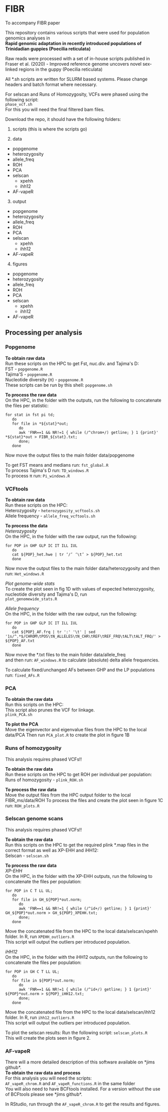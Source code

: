 # FIBR
To accompany FIBR paper

This repository contains various scripts that were used for population genomics analyses in  
**Rapid genomic adaptation in recently introduced populations of Trinidadian guppies (Poecilia reticulata)**

Raw reads were processed with a set of in-house scripts published in Fraser et al. (2020) - Improved reference genome uncovers novel sex-linked regions in the guppy (Poecilia reticulata)

All \*.sh scripts are written for SLURM based systems. Please change headers and batch format where necessary.

For selscan and Runs of Homozygosity, VCFs were phased using the following script:  
```phase_vcf.sh```  
For this you will need the final filtered bam files.  

Download the repo, it should have the following folders:
 1. scripts (this is where the scripts go)  

 2. data  
  - popgenome  
  - heterozygosity  
  - allele_freq  
  - ROH  
  - PCA  
  - selscan  
    - xpehh  
    - ihh12  
  - AF-vapeR  

 3. output  
  - popgenome  
  - heterozygosity  
  - allele_freq  
  - ROH  
  - PCA  
  - selscan  
    - xpehh  
    - ihh12 
  - AF-vapeR  
    
 4. figures  
  - popgenome  
  - heterozygosity  
  - allele_freq  
  - ROH  
  - PCA  
  - selscan  
    - xpehh  
    - ihh12 
  - AF-vapeR  

## Processing per analysis  
### Popgenome  
**To obtain raw data**  
Run these scripts on the HPC to get Fst, nuc.div. and Tajima's D:  
FST - ```popgenome.R```  
Tajima'S - ```popgenome.R```  
Nucleotide diversity (π) - ```popgenome.R```  
These scripts can be run by this shell:  ```popgenome.sh```  

**To process the raw data**  
On the HPC, in the folder with the outputs, run the following to concatenate the files per statistic:  
```
for stat in fst pi td; 
   do     
   for file in *${stat}*out;
      do
      awk 'FNR==1 && NR!=1 { while (/^chrom+/) getline; } 1 {print}' *${stat}*out > FIBR_${stat}.txt;
      done;
   done
 ```  
 Now move the output files to the main folder data/popgenome  
 
 To get FST means and medians run: ```fst_global.R```  
 To process Tajima's D run: ```TD_windows.R```  
 To process π run: ```Pi_windows.R```  

### VCFtools  
**To obtain raw data**  
Run these scripts on the HPC:  
Heterozygosity - ```heterozygosity_vcftools.sh```  
Allele frequency - ```allele_freq_vcftools.sh```  

**To process the data**  
*Heterozygosity*  
On the HPC, in the folder with the raw output, run the following:  
```
for POP in GHP GLP IC IT ILL IUL
   do
   cat ${POP}_het.hwe | tr ‘/’ ‘\t’ > ${POP}_het.txt
   done
```  
Now move the output files to the main folder data/heterozygosity 
and then run: ```Het_windows.R```  

*Plot genome-wide stats*  
To create the plot seen in fig 1D with values of expected heterozygosity, nucleotide diversity and Tajima's D, run  
``` plot_genomewide_stats.R ```  

*Allele frequency*  
On the HPC, in the folder with the raw output, run the following:  
```
for POP in GHP GLP IC IT ILL IUL
   do
   cat ${POP}_AF.frq | tr ':' '\t' | sed '1s/^.*$/CHROM\tPOS\tN_ALLELES\tN_CHR\tREF\tREF_FRQ\tALT\tALT_FRQ/' > ${POP}_AF.txt
   done
```  
Now move the \*.txt files to the main folder data/allele_freq  
and then run: ```AF_windows.R```  to calculate (absolute) delta allele frequencies.  

To calculate fixed/unchanged AFs between GHP and the LP populations run: ```fixed_AFs.R```  


### PCA
**To obtain the raw data**  
Run this scripts on the HPC:  
This script also prunes the VCF for linkage.  
```plink_PCA.sh```  

**To plot the PCA**  
Move the eigenvector and eigenvalue files from the HPC to the local data/PCA
Then run ```PCA_plot.R``` to create the plot in figure 1B


### Runs of homozygosity
This analysis requires phased VCFs!!  

**To obtain the raw data**  
Run these scripts on the HPC to get ROH per individual per population:  
Runs of homozygosity - ```plink_ROH.sh```  

**To process the raw data**  
Move the output files from the HPC output folder to the local FIBR_ms/data/ROH
To process the files and create the plot seen in figure 1C run: ```ROH_plots.R``` 


### Selscan genome scans
This analysis requires phased VCFs!!  

**To obtain the raw data**  
Run this scripts on the HPC to get the required plink \*.map files in the correct format as well as XP-EHH and iHH12:  
Selscan - ```selscan.sh```  

**To process the raw data**  
*XP-EHH*  
On the HPC, in the folder with the XP-EHH outputs, run the following to concatenate the files per population:  
```
for POP in C T LL UL; 
   do     
   for file in GH_${POP}*out.norm;
      do
      awk 'FNR==1 && NR!=1 { while (/^id+/) getline; } 1 {print}' GH_${POP}*out.norm > GH_${POP}_XPEHH.txt;
      done;
   done
 ```  
 
Move the concatenated file from the HPC to the local data/selscan/xpehh folder.
In R, run ```XPEHH_outliers.R```  
This script will output the outliers per introduced population.  
 
*iHH12*  
On the HPC, in the folder with the iHH12 outputs, run the following to concatenate the files per population:  
```
for POP in GH C T LL UL; 
   do     
   for file in ${POP}*out.norm;
      do
      awk 'FNR==1 && NR!=1 { while (/^id+/) getline; } 1 {print}' ${POP}*out.norm > ${POP}_iHH12.txt;
      done;
   done
 ```  
 
Move the concatenated file from the HPC to the local data/selscan/ihh12 folder.
In R, run ```ihh12_outliers.R```  
This script will output the outliers per introduced population.

To plot the selscan results:
Run the following script: ```selscan_plots.R```  
This will create the plots seen in figure 2.  


### AF-vapeR  
There will a more detailed description of this software available on \*jims github\*.  
**To obtain the raw data and process**  
For this analysis you will need the scripts:  
```AF_vapeR_chrom.R``` and ```AF_vapeR_functions.R``` in the same folder   
You will also need to have BCFtools installed. For a version without the use of BCFtools please see \*jims github\*.  

In RStudio, run through the ```AF_vapeR_chrom.R``` to get the results and figures.  
